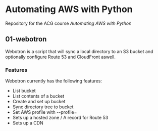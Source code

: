 # Automating AWS with Python

Repository for the ACG course *Automating AWS with Python*

## 01-webotron

Webotron is a script that will sync a local directory to an S3 bucket and optionally configure Route 53 and CloudFront aswell.

### Features

Webotron currently has the following features:

- List bucket
- List contents of a bucket
- Create and set up bucket
- Sync directory tree to bucket
- Set AWS profile with --profile=<profileName>
- Sets up a hosted zone / A record for Route 53
- Sets up a CDN
